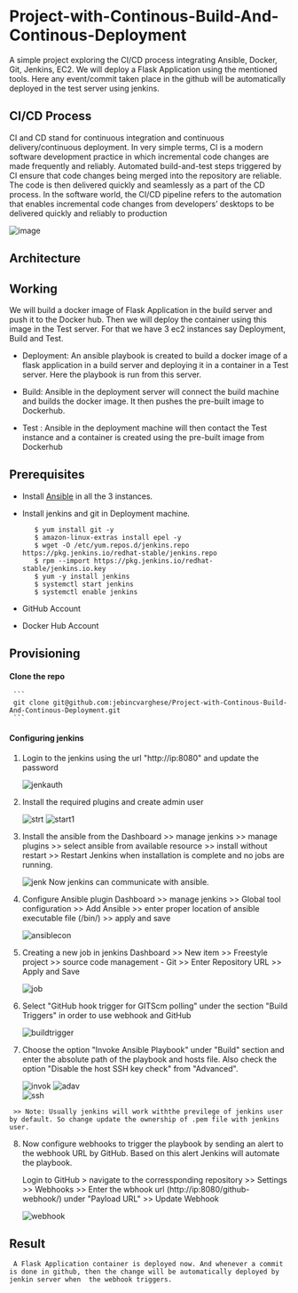 # Project-with-Continous-Build-And-Continous-Deployment

A simple project exploring the CI/CD process integrating Ansible, Docker, Git, Jenkins, EC2. We will deploy a Flask Application using the mentioned tools. Here any event/commit taken place in the github will be automatically deployed in the test server using jenkins.

## CI/CD Process

CI and CD stand for continuous integration and continuous delivery/continuous deployment. In very simple terms, CI is a modern software development practice in which incremental code changes are made frequently and reliably. Automated build-and-test steps triggered by CI ensure that code changes being merged into the repository are reliable. The code is then delivered quickly and seamlessly as a part of the CD process. In the software world, the CI/CD pipeline refers to the automation that enables incremental code changes from developers’ desktops to be delivered quickly and reliably to production

![image](https://user-images.githubusercontent.com/94472101/150872961-d4e7c96a-6edd-4191-9f5d-01a0815b02de.png)

## Architecture

## Working

We will build a docker image of Flask Application in the build server and push it to the Docker hub. Then we will deploy the container using this image in the Test server. For that we have 3 ec2 instances say Deployment, Build and Test.

 - Deployment: An ansible playbook is created to build a docker image of a flask application in a build server and deploying it in a container in a Test server.                  Here the playbook is run from this server.
 
 - Build: Ansible in the deployment server will connect the build machine and builds the docker image. It then pushes the pre-built image to Dockerhub.
 
 - Test : Ansible in the deployment machine will then contact the Test instance and a container is created using the pre-built image from Dockerhub

## Prerequisites

- Install [Ansible](https://docs.ansible.com/ansible/latest/installation_guide/index.html) in all the 3 instances.

- Install jenkins and git in Deployment machine.

   ```
      $ yum install git -y
      $ amazon-linux-extras install epel -y
      $ wget -O /etc/yum.repos.d/jenkins.repo https://pkg.jenkins.io/redhat-stable/jenkins.repo
      $ rpm --import https://pkg.jenkins.io/redhat-stable/jenkins.io.key
      $ yum -y install jenkins
      $ systemctl start jenkins
      $ systemctl enable jenkins
  ```
 - GitHub Account
 - Docker Hub Account

## Provisioning

 #### Clone the repo

     ```
     git clone git@github.com:jebincvarghese/Project-with-Continous-Build-And-Continous-Deployment.git
     ```
     
 #### Configuring jenkins
 
  1. Login to the jenkins using the url "http://ip:8080" and update the password
  
      ![jenkauth](https://user-images.githubusercontent.com/94472101/150881738-213b2b65-e995-4a2b-b379-d98522fe9e51.png)

  2. Install the required plugins and create admin user
  
      ![strt](https://user-images.githubusercontent.com/94472101/150882091-f5a86752-48a9-45ec-a764-b702a8b673a5.png)
      ![start1](https://user-images.githubusercontent.com/94472101/150882468-b750eef3-2aa3-4222-bcf0-5053fcec4d8b.png)

  3. Install the ansible from the 
     Dashboard >> manage jenkins >> manage plugins >> select ansible from available resource >> install without restart >> Restart Jenkins when installation is        complete and no jobs are running.
     
     ![jenk](https://user-images.githubusercontent.com/94472101/150884637-bcf6586c-a64a-4b42-a4dd-75b5076fddb5.png)
     Now jenkins can communicate with ansible.
 
  4. Configure Ansible plugin Dashboard >> manage jenkins >> Global tool configuration >> Add Ansible >> enter proper location of ansible executable file (/bin/)      >> apply and save
     
     ![ansiblecon](https://user-images.githubusercontent.com/94472101/150885391-045af588-eb66-4683-9707-df7dd9f4999e.png)
     
  5. Creating a new job in jenkins
     Dashboard >> New item >> Freestyle project >> source code management - Git >> Enter Repository URL >> Apply and Save
     
     ![job](https://user-images.githubusercontent.com/94472101/150886408-b0818a79-5979-4283-a031-3b4ea411819d.png)
     
     
   6. Select "GitHub hook trigger for GITScm polling" under the section "Build Triggers" in order to use webhook and GitHub
   
      ![buildtrigger](https://user-images.githubusercontent.com/94472101/150887800-9c86fe4e-6576-4ba7-a27a-b2d01d1968b3.png)

   7. Choose the option "Invoke Ansible Playbook" under "Build" section and enter the absolute path of the playbook and hosts file. Also check the option "Disable       the host SSH key check" from "Advanced".
     
      ![invok](https://user-images.githubusercontent.com/94472101/150888726-c7c6e000-91bd-4781-8448-925f24609d88.png)
      ![adav](https://user-images.githubusercontent.com/94472101/150888764-177bb123-0a10-4472-a4c0-c610c8397cc7.png)  
      ![ssh](https://user-images.githubusercontent.com/94472101/150889130-d29b8433-7257-408b-a2ba-24e459374c28.png)
      
     >> Note: Usually jenkins will work withthe previlege of jenkins user by default. So change update the ownership of .pem file with jenkins user.
     
   8. Now configure webhooks to trigger the playbook by sending an alert to the webhook URL by GitHub. Based on this alert Jenkins will automate the playbook.

      Login to GitHub > navigate to the corressponding repository >> Settings >> Webhooks >> Enter the wbhook url (http://ip:8080/github-webhook/) under "Payload       URL" >> Update Webhook
      
      ![webhook](https://user-images.githubusercontent.com/94472101/150889971-a618bd9e-f579-437a-880f-f76cc2a25660.png)


## Result

     A Flask Application container is deployed now. And whenever a commit is done in github, then the change will be automatically deployed by jenkin server when  the webhook triggers.
 

